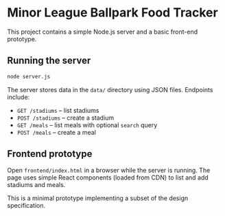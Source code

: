 # Minor League Ballpark Food Tracker

This project contains a simple Node.js server and a basic front-end prototype.

## Running the server

```bash
node server.js
```

The server stores data in the `data/` directory using JSON files. Endpoints include:

- `GET /stadiums` – list stadiums
- `POST /stadiums` – create a stadium
- `GET /meals` – list meals with optional `search` query
- `POST /meals` – create a meal

## Frontend prototype

Open `frontend/index.html` in a browser while the server is running. The page
uses simple React components (loaded from CDN) to list and add stadiums and
meals.

This is a minimal prototype implementing a subset of the design specification.
